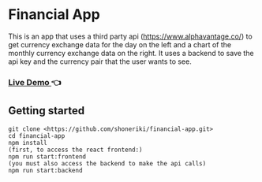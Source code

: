 # Financial App

This is an app that uses a third party api (https://www.alphavantage.co/) to get currency exchange data for the day on the left and a chart of the monthly currency exchange data on the right. It uses a backend to save the api key and the currency pair that the user wants to see.

<h3>
  <a
    href="https://financial-data-app.netlify.app/"
    target="_blank"
  >
    Live Demo
  </a>
    👈
</h3>

## Getting started

```
git clone <https://github.com/shoneriki/financial-app.git>
cd financial-app
npm install
(first, to access the react frontend:)
npm run start:frontend
(you must also access the backend to make the api calls)
npm run start:backend
```
